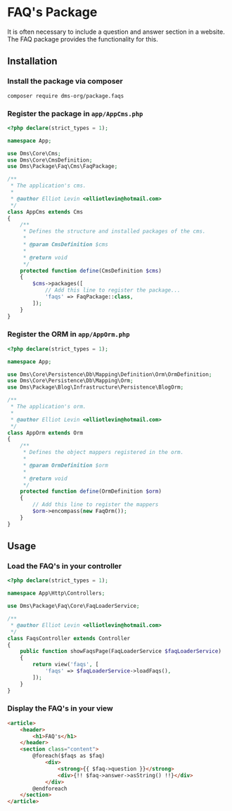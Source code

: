 FAQ's Package
=============

It is often necessary to include a question and answer section in a website.
The FAQ package provides the functionality for this.

## Installation

### Install the package via composer

`composer require dms-org/package.faqs`

### Register the package in `app/AppCms.php`

```php
<?php declare(strict_types = 1);

namespace App;

use Dms\Core\Cms;
use Dms\Core\CmsDefinition;
use Dms\Package\Faq\Cms\FaqPackage;

/**
 * The application's cms.
 *
 * @author Elliot Levin <elliotlevin@hotmail.com>
 */
class AppCms extends Cms
{
    /**
     * Defines the structure and installed packages of the cms.
     *
     * @param CmsDefinition $cms
     *
     * @return void
     */
    protected function define(CmsDefinition $cms)
    {
        $cms->packages([
            // Add this line to register the package...
            'faqs' => FaqPackage::class,
        ]);
    }
}
```

### Register the ORM in `app/AppOrm.php`

```php
<?php declare(strict_types = 1);

namespace App;

use Dms\Core\Persistence\Db\Mapping\Definition\Orm\OrmDefinition;
use Dms\Core\Persistence\Db\Mapping\Orm;
use Dms\Package\Blog\Infrastructure\Persistence\BlogOrm;

/**
 * The application's orm.
 *
 * @author Elliot Levin <elliotlevin@hotmail.com>
 */
class AppOrm extends Orm
{
    /**
     * Defines the object mappers registered in the orm.
     *
     * @param OrmDefinition $orm
     *
     * @return void
     */
    protected function define(OrmDefinition $orm)
    {
        // Add this line to register the mappers
        $orm->encompass(new FaqOrm());
    }
}
```

## Usage

### Load the FAQ's in your controller

```php
<?php declare(strict_types = 1);

namespace App\Http\Controllers;

use Dms\Package\Faq\Core\FaqLoaderService;

/**
 * @author Elliot Levin <elliotlevin@hotmail.com>
 */
class FaqsController extends Controller
{
    public function showFaqsPage(FaqLoaderService $faqLoaderService)
    {
        return view('faqs', [
            'faqs' => $faqLoaderService->loadFaqs(),
        ]);
    }
}
```

### Display the FAQ's in your view

```html
<article>
    <header>
        <h1>FAQ's</h1>
    </header>
    <section class="content">
        @foreach($faqs as $faq)
            <div>
                <strong>{{ $faq->question }}</strong>
                <div>{!! $faq->answer->asString() !!}</div>
            </div>
        @endforeach
    </section>
</article>
```